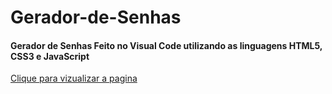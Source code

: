 # Gerador-de-Senhas
#### Gerador de Senhas Feito no Visual Code utilizando as linguagens HTML5, CSS3 e JavaScript

[Clique para vizualizar a pagina](https://tchio1991.github.io/Gerador-de-Senhas/)